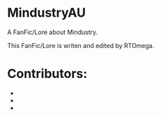 # MindustryAU
A FanFic/Lore about Mindustry.

This FanFic/Lore is writen and edited by RTOmega.

# Contributors:
-
-
-
